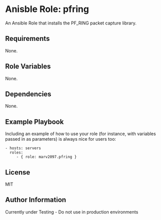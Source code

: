 Anisble Role: pfring
=========

An Ansible Role that installs the PF_RING packet capture library.

Requirements
------------

None.

Role Variables
--------------

None.

Dependencies
------------

None.

Example Playbook
----------------

Including an example of how to use your role (for instance, with variables passed in as parameters) is always nice for users too:

    - hosts: servers
      roles:
         - { role: marv2097.pfring }

License
-------

MIT

Author Information
------------------

Currently under Testing - Do not use in production environments
